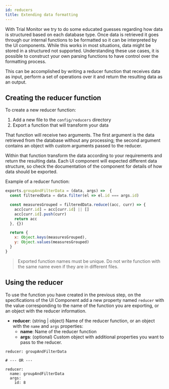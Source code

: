 ```yaml
---
id: reducers
title: Extending data formatting
---
```


With Trial Monitor we try to do some educated guesses regarding how data is structured based on each database type. Once data is retrieved it goes through our internal functions to be formatted so it can be interpreted by the UI components. While this works in most situations, data might be stored in a structured not supported. Understanding these use cases, it is possible to construct your own parsing functions to have control over the formatting process.

This can be accomplished by writing a reducer function that receives data as input, perform a set of operations over it and return the resulting data as an output.

## Creating the reducer function

To create a new reducer function:
1. Add a new file to the `config/reducers` directory
2. Export a function that will transform your data

That function will receive two arguments. The first argument is the data retrieved from the database without any processing; the second argument contains an object with custom arguments passed to the reducer.

Within that function transform the data according to your requirements and return the resulting data. Each UI component will expected different data structure, so check the documentation of the component for details of how data should be exported.

Example of a reducer function:

````js
exports.groupAndFilterData = (data, args) =>  {
  const filteredData = data.filter(el => el.id === args.id)

  const measuresGrouped = filteredData.reduce((acc, curr) => {
    acc[curr.id] = acc[curr.id] || []
    acc[curr.id].push(curr)
    return acc
  }, {})

  return {
    x: Object.keys(measuresGrouped),
    y: Object.values(measuresGrouped)
  }
}
````

> Exported function names must be unique. Do not write function with the same name even if they are in different files.

## Using the reducer

To use the function you have created in the previous step, on the specifications of the UI Component add a new property named `reducer` with the value corresponding to the name of the function you are exporting, or an object with the reducer information.

- **reducer**: (string | object) Name of the reducer function, or an object with the `name` and `args` properties:
  - **name**: Name of the reducer function
  - **args**: (optional) Custom object with additional properties you want to pass to the reducer.

````
reducer: groupAndFilterData

# --- OR ---

reducer:
  name: groupAndFilterData
  args:
    id: 8
````
